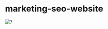 # marketing-seo-website

<a href="https://ibb.co/8M34VyX"><img src="https://i.ibb.co/4WygxbJ/7.jpg" alt="7" border="0"></a>
